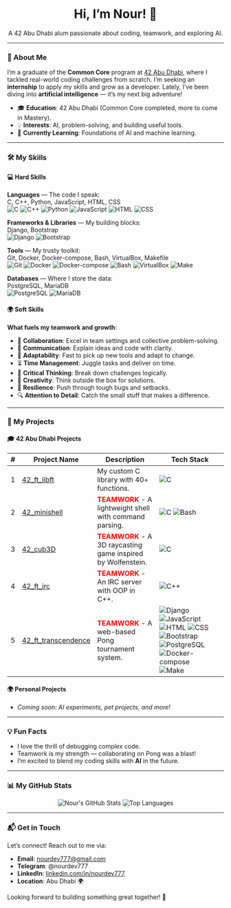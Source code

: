 <div align="center">
  <h1>Hi, I’m Nour! 👋</h1>
  <p>A 42 Abu Dhabi alum passionate about coding, teamwork, and exploring AI.</p>
</div>

---

### 🌟 About Me
I’m a graduate of the **Common Core** program at [42 Abu Dhabi](https://42abudhabi.ae/), where I tackled real-world coding challenges from scratch. I’m seeking an **internship** to apply my skills and grow as a developer. Lately, I’ve been diving into **artificial intelligence** — it’s my next big adventure!

- 🎓 **Education**: 42 Abu Dhabi (Common Core completed, more to come in Mastery).
- 💡 **Interests**: AI, problem-solving, and building useful tools.
- 🌱 **Currently Learning**: Foundations of AI and machine learning.

---

### 🛠️ My Skills

#### 💻 Hard Skills
**Languages** — The code I speak:  
C, C++, Python, JavaScript, HTML, CSS  
![C](https://img.shields.io/badge/-C-A8B9CC?style=flat&logo=c&logoColor=white) ![C++](https://img.shields.io/badge/-C++-00599C?style=flat&logo=c%2B%2B&logoColor=white) ![Python](https://img.shields.io/badge/-Python-3776AB?style=flat&logo=python&logoColor=white) ![JavaScript](https://img.shields.io/badge/-JavaScript-F7DF1E?style=flat&logo=javascript&logoColor=black) ![HTML](https://img.shields.io/badge/-HTML-E34F26?style=flat&logo=html5&logoColor=white) ![CSS](https://img.shields.io/badge/-CSS-1572B6?style=flat&logo=css3&logoColor=white)  

**Frameworks & Libraries** — My building blocks:  
Django, Bootstrap  
![Django](https://img.shields.io/badge/-Django-092E20?style=flat&logo=django&logoColor=white) ![Bootstrap](https://img.shields.io/badge/-Bootstrap-7952B3?style=flat&logo=bootstrap&logoColor=white)  

**Tools** — My trusty toolkit:  
Git, Docker, Docker-compose, Bash, VirtualBox, Makefile  
![Git](https://img.shields.io/badge/-Git-F05032?style=flat&logo=git&logoColor=white) ![Docker](https://img.shields.io/badge/-Docker-2496ED?style=flat&logo=docker&logoColor=white) ![Docker-compose](https://img.shields.io/badge/-Docker--Compose-2496ED?style=flat&logo=docker&logoColor=white) ![Bash](https://img.shields.io/badge/-Bash-4EAA25?style=flat&logo=gnu-bash&logoColor=white) ![VirtualBox](https://img.shields.io/badge/-VirtualBox-183A61?style=flat&logo=virtualbox&logoColor=white) ![Make](https://img.shields.io/badge/-Make-FF5733?style=flat&logo=gnu&logoColor=white)  

**Databases** — Where I store the data:  
PostgreSQL, MariaDB  
![PostgreSQL](https://img.shields.io/badge/-PostgreSQL-336791?style=flat&logo=postgresql&logoColor=white) ![MariaDB](https://img.shields.io/badge/-MariaDB-003545?style=flat&logo=mariadb&logoColor=white)  

#### 🌍 Soft Skills
**What fuels my teamwork and growth**:  
- 🌟 **Collaboration**: Excel in team settings and collective problem-solving.  
- 💬 **Communication**: Explain ideas and code with clarity.  
- 🔄 **Adaptability**: Fast to pick up new tools and adapt to change.  
- ⏳ **Time Management**: Juggle tasks and deliver on time.  
- 🧠 **Critical Thinking**: Break down challenges logically.  
- 🎨 **Creativity**: Think outside the box for solutions.  
- 💪 **Resilience**: Push through tough bugs and setbacks.  
- 🔍 **Attention to Detail**: Catch the small stuff that makes a difference.  

---

### 🚀 My Projects

#### 🎓 42 Abu Dhabi Projects
| # | Project Name                | Description                                                                 | Tech Stack                                      |
|---|-----------------------------|-----------------------------------------------------------------------------|------------------------------------------------|
| 1 | [42_ft_libft](https://github.com/nourdev777/42_ft_libft) | My custom C library with 40+ functions.                         | ![C](https://img.shields.io/badge/-C-A8B9CC?style=flat&logo=c&logoColor=white) |
| 2 | [42_minishell](https://github.com/nourdev777/42_minishell) | <span style="color: #ff0000; font-weight: bold;">TEAMWORK</span> - A lightweight shell with command parsing. | ![C](https://img.shields.io/badge/-C-A8B9CC?style=flat&logo=c&logoColor=white) ![Bash](https://img.shields.io/badge/-Bash-4EAA25?style=flat&logo=gnu-bash&logoColor=white) |
| 3 | [42_cub3D](https://github.com/nourdev777/42_cub3D) | <span style="color: #ff0000; font-weight: bold;">TEAMWORK</span> - A 3D raycasting game inspired by Wolfenstein. | ![C](https://img.shields.io/badge/-C-A8B9CC?style=flat&logo=c&logoColor=white) |
| 4 | [42_ft_irc](https://github.com/nourdev777/42_ft_irc) | <span style="color: #ff0000; font-weight: bold;">TEAMWORK</span> - An IRC server with OOP in C++. | ![C++](https://img.shields.io/badge/-C++-00599C?style=flat&logo=c%2B%2B&logoColor=white) |
| 5 | [42_ft_transcendence](https://github.com/nourdev777/42_ft_transcendence) | <span style="color: #ff0000; font-weight: bold;">TEAMWORK</span> - A web-based Pong tournament system. | ![Django](https://img.shields.io/badge/-Django-092E20?style=flat&logo=django&logoColor=white) ![JavaScript](https://img.shields.io/badge/-JavaScript-F7DF1E?style=flat&logo=javascript&logoColor=black) ![HTML](https://img.shields.io/badge/-HTML-E34F26?style=flat&logo=html5&logoColor=white) ![CSS](https://img.shields.io/badge/-CSS-1572B6?style=flat&logo=css3&logoColor=white) ![Bootstrap](https://img.shields.io/badge/-Bootstrap-7952B3?style=flat&logo=bootstrap&logoColor=white) ![PostgreSQL](https://img.shields.io/badge/-PostgreSQL-336791?style=flat&logo=postgresql&logoColor=white) ![Docker-compose](https://img.shields.io/badge/-Docker--Compose-2496ED?style=flat&logo=docker&logoColor=white) ![Make](https://img.shields.io/badge/-Make-FF5733?style=flat&logo=gnu&logoColor=white) |

#### 🌍 Personal Projects
- *Coming soon: AI experiments, pet projects, and more!*

---

### 💡 Fun Facts
- I love the thrill of debugging complex code.  
- Teamwork is my strength — collaborating on Pong was a blast!  
- I’m excited to blend my coding skills with **AI** in the future.

---

### 📊 My GitHub Stats
<div align="center">
  <img src="https://github-readme-stats.vercel.app/api?username=nourdev777&show_icons=true&theme=radical" alt="Nour's GitHub Stats" />
  <img src="https://github-readme-stats.vercel.app/api/top-langs/?username=nourdev777&layout=compact&theme=radical" alt="Top Languages" />
</div>

---

### 📬 Get in Touch
Let’s connect! Reach out to me via:  
- **Email**: [nourdev777@gmail.com](mailto:nourdev777@gmail.com)  
- **Telegram**: @nourdev777
- **LinkedIn**: [linkedin.com/in/nourdev777](https://linkedin.com/in/nourdev777)
- **Location**: Abu Dhabi 🌍  

Looking forward to building something great together! 🚀

<!--
**nourdev777/nourdev777** is a ✨ _special_ ✨ repository because its `README.md` (this file) appears on your GitHub profile.

Here are some ideas to get you started:

- 🔭 I’m currently working on ...
- 🌱 I’m currently learning ...
- 👯 I’m looking to collaborate on ...
- 🤔 I’m looking for help with ...
- 💬 Ask me about ...
- 📫 How to reach me: ...
- 😄 Pronouns: ...
- ⚡ Fun fact: ...
-->
